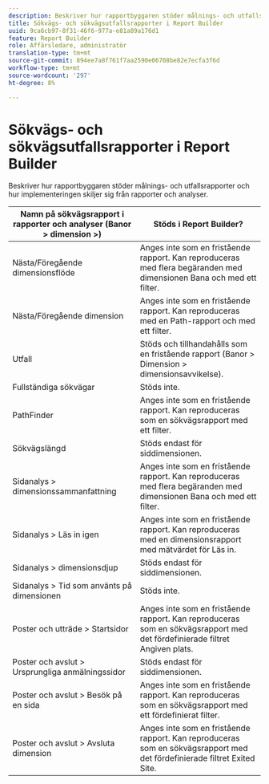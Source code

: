 ```yaml
---
description: Beskriver hur rapportbyggaren stöder målnings- och utfallsrapporter och hur implementeringen skiljer sig från rapporter och analyser.
title: Sökvägs- och sökvägsutfallsrapporter i Report Builder
uuid: 9ca6cb97-8f31-46f6-977a-e81a89a176d1
feature: Report Builder
role: Affärsledare, administratör
translation-type: tm+mt
source-git-commit: 894ee7a8f761f7aa2590e06708be82e7ecfa3f6d
workflow-type: tm+mt
source-wordcount: '297'
ht-degree: 8%

---
```



# Sökvägs- och sökvägsutfallsrapporter i Report Builder

Beskriver hur rapportbyggaren stöder målnings- och utfallsrapporter och hur implementeringen skiljer sig från rapporter och analyser.

| Namn på sökvägsrapport i rapporter och analyser (Banor > dimension >) | Stöds i Report Builder? |
|--- |--- |
| Nästa/Föregående dimensionsflöde | Anges inte som en fristående rapport. Kan reproduceras med flera begäranden med dimensionen Bana och med ett filter. |
| Nästa/Föregående dimension | Anges inte som en fristående rapport. Kan reproduceras med en Path-rapport och med ett filter. |
| Utfall | Stöds och tillhandahålls som en fristående rapport (Banor > Dimension > dimensionsavvikelse). |
| Fullständiga sökvägar | Stöds inte. |
| PathFinder | Anges inte som en fristående rapport. Kan reproduceras som en sökvägsrapport med ett filter. |
| Sökvägslängd | Stöds endast för siddimensionen. |
| Sidanalys > dimensionssammanfattning | Anges inte som en fristående rapport. Kan reproduceras med flera begäranden med dimensionen Bana och med ett filter. |
| Sidanalys > Läs in igen | Anges inte som en fristående rapport. Kan reproduceras med en dimensionsrapport med mätvärdet för Läs in. |
| Sidanalys > dimensionsdjup | Stöds endast för siddimensionen. |
| Sidanalys > Tid som använts på dimensionen | Stöds inte. |
| Poster och utträde > Startsidor | Anges inte som en fristående rapport. Kan reproduceras som en sökvägsrapport med det fördefinierade filtret Angiven plats. |
| Poster och avslut > Ursprungliga anmälningssidor | Stöds endast för siddimensionen. |
| Poster och avslut > Besök på en sida | Anges inte som en fristående rapport. Kan reproduceras som en sökvägsrapport med ett fördefinierat filter. |
| Poster och avslut > Avsluta dimension | Anges inte som en fristående rapport. Kan reproduceras som en sökvägsrapport med det fördefinierade filtret Exited Site. |
